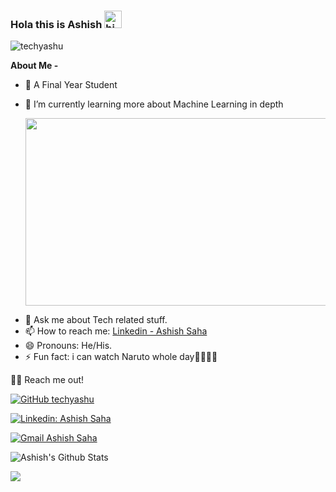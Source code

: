 ### Hola this is Ashish <img src="https://user-images.githubusercontent.com/1303154/88677602-1635ba80-d120-11ea-84d8-d263ba5fc3c0.gif" width="28px" alt="hi">



<p align="left"> <img src="https://komarev.com/ghpvc/?username=techyashu&label=Views&color=blue&style=plastic" alt="techyashu" /> </p>
<!-- 
![COVERR](https://user-images.githubusercontent.com/55251741/126353432-0b5d8ec4-40bf-486e-bcae-7d0434ba435c.png) -->


**About Me -**

- 🔭 A Final Year Student
- 🌱 I’m currently learning more about Machine Learning in depth
     
     <p align="center">
  <img width="500" height="300" src="https://user-images.githubusercontent.com/55251741/126354943-9191dd62-9fd9-45c9-b5a4-a90ed3d9f602.gif">
</p>

- 💬 Ask me about Tech related stuff. 
- 📫 How to reach me: [Linkedin - Ashish Saha](https://www.linkedin.com/in/ashish-saha-5859261a7/)
- 😄 Pronouns: He/His.
- ⚡ Fun fact: i can watch Naruto whole day🐱‍👤🍜🦊 


🤝🏻 Reach me out!

[![GitHub techyashu](https://img.shields.io/github/followers/techyashu?label=follow&style=social)](https://github.com/techyashu)


[![Linkedin: Ashish Saha](https://img.shields.io/badge/-techyashu-blue?style=flat-square&logo=Linkedin&logoColor=white&link=https://www.linkedin.com/in/ashish-saha-5859261a7/)](https://www.linkedin.com/in/ashish-saha-5859261a7/)

[![Gmail Ashish Saha](https://img.shields.io/badge/-techyashu-c0392b?style=flat&labelColor=c0392b&logo=gmail&logoColor=white)](mailto:ashu0505ashish@gmail.com)


![Ashish's Github Stats](https://github-readme-stats.vercel.app/api?username=techyashu&show_icons=true&theme=radical&hide=stars,issues)


<img align="center" src="https://github-readme-stats.anuraghazra1.vercel.app/api/top-langs/?username=techyashu&layout=compact&theme=radical&count_private=true" />

